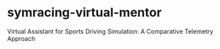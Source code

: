 # symracing-virtual-mentor
Virtual Assistant for Sports Driving Simulation: A Comparative Telemetry Approach
